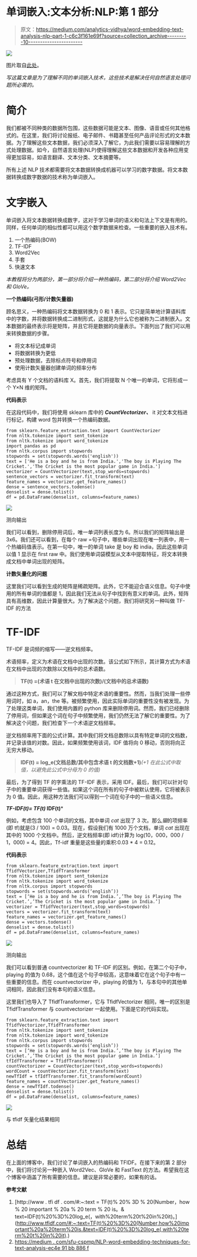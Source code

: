 # 单词嵌入:文本分析:NLP:第 1 部分

> 原文：<https://medium.com/analytics-vidhya/word-embedding-text-analysis-nlp-part-1-c6c3f161e69f?source=collection_archive---------10----------------------->

![](img/a289bf65aa12ce931e62c76d902171a7.png)

图片取自[此处](https://www.google.co.in/url?sa=i&url=https%3A%2F%2Fwww.socher.org%2Findex.php%2FMain%2FImprovingWordRepresentationsViaGlobalContextAndMultipleWordPrototypes&psig=AOvVaw3-fLyF-MMpkCZFBinRitGj&ust=1614160655352000&source=images&cd=vfe&ved=0CAIQjRxqFwoTCPD1kJjf_-4CFQAAAAAdAAAAABAm)。

*写这篇文章是为了理解不同的单词嵌入技术，这些技术是解决任何自然语言处理问题所必需的。*

# **简介**

我们都被不同种类的数据所包围，这些数据可能是文本、图像、语音或任何其他格式的。在这里，我们将讨论报纸、电子邮件、书籍甚至任何产品评论形式的文本数据。为了理解这些文本数据，我们必须深入了解它，为此我们需要以容易理解的方式处理数据。如今，自然语言处理(NLP)使得理解这些文本数据和开发各种应用变得更加容易，如语言翻译、文本分类、文本摘要等。

所有上述 NLP 技术都需要将文本数据转换成机器可以学习的数字数据。将文本数据转换成数字数据的技术称为单词嵌入。

# **文字嵌入**

单词嵌入将文本数据转换成数字，这对于学习单词的语义和句法上下文是有用的。同样，任何单词的相似性都可以用这个数字数据来检查。一些重要的嵌入技术有。

1.  一个热编码(BOW)
2.  TF-IDF
3.  Word2Vec
4.  手套
5.  快速文本

*本教程将分为两部分，第一部分将介绍一种热编码，第二部分将介绍 Word2Vec 和 GloVe。*

**一个热编码(弓形/计数矢量器)**

顾名思义，一种热编码将文本数据转换为 0 和 1 表示。它只是简单地计算语料库中的字数，并将数据转换成二进制形式，这就是为什么它也被称为二进制嵌入。文本数据的最终表示将是矩阵，并且它将是数据的向量表示。下面列出了我们可以用来转换数据的步骤。

*   将文本标记成单词
*   将数据转换为更低
*   预处理数据，去除标点符号和停用词
*   使用计数矢量器创建单词的频率分布

考虑具有 Y 个文档的语料库 X。首先，我们将提取 N 个唯一的单词，它将形成一个 Y×N 维的矩阵。

**代码表示**

在这段代码中，我们将使用 sklearn 库中的 ***CountVectorizer、*** it 对文本文档进行标记，构建 word 包并转换一个热编码数据。

```
from sklearn.feature_extraction.text import CountVectorizer
from nltk.tokenize import sent_tokenize
from nltk.tokenize import word_tokenize
import pandas as pd
from nltk.corpus import stopwords
stopwords = set(stopwords.words('english'))
text = ['He is a boy and he is from India.','The boy is Playing The Cricket.','The Cricket is the most popular game in India.']
vectorizer = CountVectorizer(text,stop_words=stopwords)
sentence_vectors = vectorizer.fit_transform(text)
feature_names = vectorizer.get_feature_names()
dense = sentence_vectors.todense()
denselist = dense.tolist()
df = pd.DataFrame(denselist, columns=feature_names)
```

![](img/749fb30edb620b3f41635f2772df4a5c.png)

测向输出

我们可以看到，删除停用词后，唯一单词列表长度为 6。所以我们的矩阵输出是 3x6。我们还可以看到，在每个 raw =句子中，哪些单词出现在唯一列表中，用一个热编码值表示。在第一句中，唯一的单词 take 是 boy 和 india，因此这些单词以值 1 显示在 first raw 中。我们使用单词袋模型从文本中提取特征，将文本转换成文档中单词出现的矩阵。

**计数矢量化的问题**

这里我们可以看到生成的矩阵是稀疏矩阵。此外，它不能迎合语义信息。句子中使用的所有单词的值都是 1，因此我们无法从句子中找到有意义的单词。此外，矩阵具有高维数，因此计算量很大。为了解决这个问题，我们将研究另一种叫做 TF-IDF 的方法

# **TF-IDF**

TF-IDF 是词频的缩写——逆文档频率。

术语频率，定义为术语在文档中出现的次数。该公式如下所示，其计算方式为术语在文档中出现的次数除以文档中的总术语数。

> **TF(t) =(术语 t 在文档中出现的次数)/(文档中的总术语数)**

通过这种方式，我们可以了解文档中特定术语的重要性。然而，当我们处理一些停用词时，如 a，an，the 等。被频繁使用，因此实际单词的重要性没有被发现。为了处理这类单词，我们使用内置的 python 库来删除停用词。然而，我们已经删除了停用词，但如果这个词在句子中频繁使用，我们仍然无法了解它的重要性。为了解决这个问题，我们检查下一个术语逆文档频率。

逆文档频率用下面的公式计算。其中我们将文档总数除以具有特定单词的文档数，并记录该值的对数。因此，如果频繁使用该词，IDF 值将向 0 移动，否则将向正无穷大移动。

> **IDF(t) = log_e(文档总数/其中包含术语 t 的文档数+1)***(+1 在此公式中取值，以避免此公式中分母为 0 的值)*

最后，为了得到 TF 的字乘法的 TF-IDF 表示，采用 IDF。最后，我们可以针对句子中的重要单词获得一些值。如果这个词在所有的句子中被默认使用，它将被表示为 0 值。因此，用这种方法我们可以得到一个词在句子中的一些语义信息。

***TF-IDF(t)= TF(t)* IDF(t)***

例如，考虑包含 100 个单词的文档，其中单词 *cat* 出现了 3 次。那么*猫*的项频率(即 tf)就是(3 / 100) = 0.03。现在，假设我们有 1000 万个文档，单词 *cat* 出现在其中的 1000 个文档中。然后，逆文档频率(即 idf)计算为 log(10，000，000 / 1，000) = 4。因此，Tf-idf 重量是这些量的乘积:0.03 * 4 = 0.12。

**代码表示**

```
from sklearn.feature_extraction.text import TfidfVectorizer,TfidfTransformer
from nltk.tokenize import sent_tokenize
from nltk.tokenize import word_tokenize
from nltk.corpus import stopwords
stopwords = set(stopwords.words(‘english’))
text = [‘He is a boy and he is from India.’,’The boy is Playing The Cricket.’,’The Cricket is the most popular game in India.’]
vectorizer = TfidfVectorizer(text,stop_words=stopwords)
vectors = vectorizer.fit_transform(text)
feature_names = vectorizer.get_feature_names()
dense = vectors.todense()
denselist = dense.tolist()
df = pd.DataFrame(denselist, columns=feature_names)
```

![](img/35c2e5b5c119a59ef516dc489ffd260c.png)

测向输出

我们可以看到普通 countvectorizer 和 TF-IDF 的区别。例如，在第二个句子中，playing 的值为 0.68，这个值在这个句子中较高，这意味着它在这个句子中有一些重要的信息。而在 countvectorizer 中，playing 的值为 1，与本句中的其他单词相同，因此我们没有本句的语义信息。

这里我们也导入了 TfidfTransformer，它与 TfidfVectorizer 相同，唯一的区别是 TfidfTransformer 与 countvectorizer 一起使用。下面是它的代码实现。

```
from sklearn.feature_extraction.text import TfidfVectorizer,TfidfTransformer
from nltk.tokenize import sent_tokenize
from nltk.tokenize import word_tokenize
from nltk.corpus import stopwords
stopwords = set(stopwords.words(‘english’))
text = [‘He is a boy and he is from India.’,’The boy is Playing The Cricket.’,’The Cricket is the most popular game in India.’]
tfIdfTransformer = TfidfTransformer()
countVectorizer = CountVectorizer(text,stop_words=stopwords)
wordCount = countVectorizer.fit_transform(text)
newTfIdf = tfIdfTransformer.fit_transform(wordCount)
feature_names = countVectorizer.get_feature_names()
dense = newTfIdf.todense()
denselist = dense.tolist()
df = pd.DataFrame(denselist, columns=feature_names)
```

![](img/959883f39d57046223640f687db70904.png)

与 tfidf 矢量化结果相同

# **总结**

在上面的博客中，我们讨论了单词嵌入的热编码和 TFIDF。在接下来的第 2 部分中，我们将讨论另一种嵌入 Word2Vec、GloVe 和 FastText 的方法。希望我在这个博客中涵盖了所有需要的信息。建议是非常必要的，如果有的话。

**参考文献**

1.  [http://www . tfi df . com/#:~:text = TF(t)% 20% 3D % 20(Number，how % 20 important % 20a % 20 term % 20 is。& text=IDF(t)%20%3D%20log_e(，with%20term%20t%20in%20it)。](http://www.tfidf.com/#:~:text=TF(t)%20%3D%20(Number,how%20important%20a%20term%20is.&text=IDF(t)%20%3D%20log_e(,with%20term%20t%20in%20it).)
2.  [https://medium . com/sfu-cspmp/NLP-word-embedding-techniques-for-text-analysis-ec4e 91 bb 886 f](/sfu-cspmp/nlp-word-embedding-techniques-for-text-analysis-ec4e91bb886f)